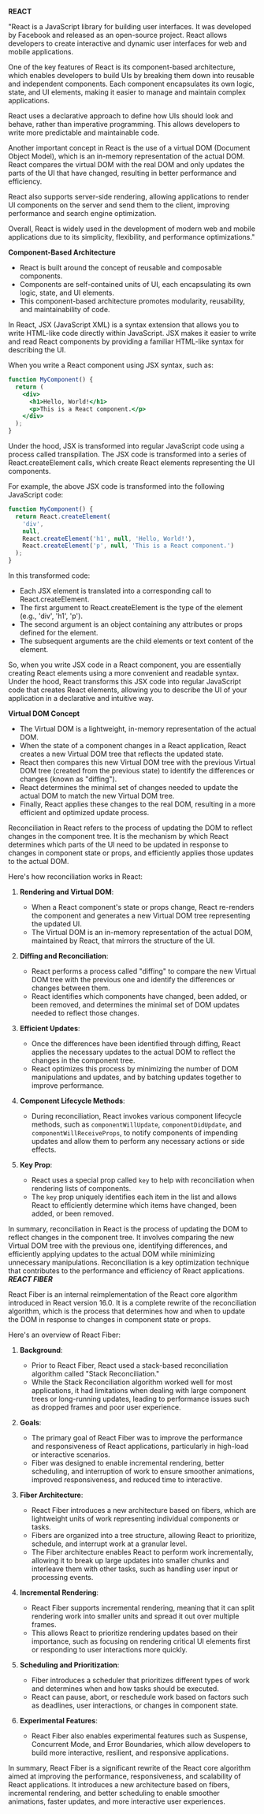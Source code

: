 
**REACT**

"React is a JavaScript library for building user interfaces. It was developed by Facebook and released as an open-source project. React allows developers to create interactive and dynamic user interfaces for web and mobile applications.

One of the key features of React is its component-based architecture, which enables developers to build UIs by breaking them down into reusable and independent components. Each component encapsulates its own logic, state, and UI elements, making it easier to manage and maintain complex applications.

React uses a declarative approach to define how UIs should look and behave, rather than imperative programming. This allows developers to write more predictable and maintainable code.

Another important concept in React is the use of a virtual DOM (Document Object Model), which is an in-memory representation of the actual DOM. React compares the virtual DOM with the real DOM and only updates the parts of the UI that have changed, resulting in better performance and efficiency.

React also supports server-side rendering, allowing applications to render UI components on the server and send them to the client, improving performance and search engine optimization.

Overall, React is widely used in the development of modern web and mobile applications due to its simplicity, flexibility, and performance optimizations."


**Component-Based Architecture**

- React is built around the concept of reusable and composable components.
- Components are self-contained units of UI, each encapsulating its own logic, state, and UI elements.
- This component-based architecture promotes modularity, reusability, and maintainability of code.

In React, JSX (JavaScript XML) is a syntax extension that allows you to write HTML-like code directly within JavaScript. JSX makes it easier to write and read React components by providing a familiar HTML-like syntax for describing the UI.

When you write a React component using JSX syntax, such as:

```jsx
function MyComponent() {
  return (
    <div>
      <h1>Hello, World!</h1>
      <p>This is a React component.</p>
    </div>
  );
}
```

Under the hood, JSX is transformed into regular JavaScript code using a process called transpilation. The JSX code is transformed into a series of React.createElement calls, which create React elements representing the UI components.

For example, the above JSX code is transformed into the following JavaScript code:

```javascript
function MyComponent() {
  return React.createElement(
    'div',
    null,
    React.createElement('h1', null, 'Hello, World!'),
    React.createElement('p', null, 'This is a React component.')
  );
}
```

In this transformed code:

- Each JSX element is translated into a corresponding call to React.createElement.
- The first argument to React.createElement is the type of the element (e.g., 'div', 'h1', 'p').
- The second argument is an object containing any attributes or props defined for the element.
- The subsequent arguments are the child elements or text content of the element.

So, when you write JSX code in a React component, you are essentially creating React elements using a more convenient and readable syntax. Under the hood, React transforms this JSX code into regular JavaScript code that creates React elements, allowing you to describe the UI of your application in a declarative and intuitive way.


**Virtual DOM Concept**

- The Virtual DOM is a lightweight, in-memory representation of the actual DOM.
- When the state of a component changes in a React application, React creates a new Virtual DOM tree that reflects the updated state.
- React then compares this new Virtual DOM tree with the previous Virtual DOM tree (created from the previous state) to identify the      differences or changes (known as "diffing").
- React determines the minimal set of changes needed to update the actual DOM to match the new Virtual DOM tree.
- Finally, React applies these changes to the real DOM, resulting in a more efficient and optimized update process.


Reconciliation in React refers to the process of updating the DOM to reflect changes in the component tree. It is the mechanism by which React determines which parts of the UI need to be updated in response to changes in component state or props, and efficiently applies those updates to the actual DOM.


Here's how reconciliation works in React:

1. **Rendering and Virtual DOM**:
   - When a React component's state or props change, React re-renders the component and generates a new Virtual DOM tree representing the updated UI.
   - The Virtual DOM is an in-memory representation of the actual DOM, maintained by React, that mirrors the structure of the UI.

2. **Diffing and Reconciliation**:
   - React performs a process called "diffing" to compare the new Virtual DOM tree with the previous one and identify the differences or changes between them.
   - React identifies which components have changed, been added, or been removed, and determines the minimal set of DOM updates needed to reflect those changes.

3. **Efficient Updates**:
   - Once the differences have been identified through diffing, React applies the necessary updates to the actual DOM to reflect the changes in the component tree.
   - React optimizes this process by minimizing the number of DOM manipulations and updates, and by batching updates together to improve performance.

4. **Component Lifecycle Methods**:
   - During reconciliation, React invokes various component lifecycle methods, such as `componentWillUpdate`, `componentDidUpdate`, and `componentWillReceiveProps`, to notify components of impending updates and allow them to perform any necessary actions or side effects.

5. **Key Prop**:
   - React uses a special prop called `key` to help with reconciliation when rendering lists of components.
   - The `key` prop uniquely identifies each item in the list and allows React to efficiently determine which items have changed, been added, or been removed.

In summary, reconciliation in React is the process of updating the DOM to reflect changes in the component tree. It involves comparing the new Virtual DOM tree with the previous one, identifying differences, and efficiently applying updates to the actual DOM while minimizing unnecessary manipulations. Reconciliation is a key optimization technique that contributes to the performance and efficiency of React applications.
***REACT FIBER***

React Fiber is an internal reimplementation of the React core algorithm introduced in React version 16.0. It is a complete rewrite of the reconciliation algorithm, which is the process that determines how and when to update the DOM in response to changes in component state or props.

Here's an overview of React Fiber:

1. **Background**:
   - Prior to React Fiber, React used a stack-based reconciliation algorithm called "Stack Reconciliation."
   - While the Stack Reconciliation algorithm worked well for most applications, it had limitations when dealing with large component trees or long-running updates, leading to performance issues such as dropped frames and poor user experience.

2. **Goals**:
   - The primary goal of React Fiber was to improve the performance and responsiveness of React applications, particularly in high-load or interactive scenarios.
   - Fiber was designed to enable incremental rendering, better scheduling, and interruption of work to ensure smoother animations, improved responsiveness, and reduced time to interactive.

3. **Fiber Architecture**:
   - React Fiber introduces a new architecture based on fibers, which are lightweight units of work representing individual components or tasks.
   - Fibers are organized into a tree structure, allowing React to prioritize, schedule, and interrupt work at a granular level.
   - The Fiber architecture enables React to perform work incrementally, allowing it to break up large updates into smaller chunks and interleave them with other tasks, such as handling user input or processing events.

4. **Incremental Rendering**:
   - React Fiber supports incremental rendering, meaning that it can split rendering work into smaller units and spread it out over multiple frames.
   - This allows React to prioritize rendering updates based on their importance, such as focusing on rendering critical UI elements first or responding to user interactions more quickly.

5. **Scheduling and Prioritization**:
   - Fiber introduces a scheduler that prioritizes different types of work and determines when and how tasks should be executed.
   - React can pause, abort, or reschedule work based on factors such as deadlines, user interactions, or changes in component state.

6. **Experimental Features**:
   - React Fiber also enables experimental features such as Suspense, Concurrent Mode, and Error Boundaries, which allow developers to build more interactive, resilient, and responsive applications.

In summary, React Fiber is a significant rewrite of the React core algorithm aimed at improving the performance, responsiveness, and scalability of React applications. It introduces a new architecture based on fibers, incremental rendering, and better scheduling to enable smoother animations, faster updates, and more interactive user experiences.